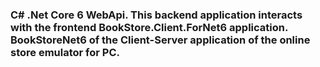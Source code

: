 ### C# .Net Core 6 WebApi. This backend  application interacts with the frontend BookStore.Client.ForNet6 application. BookStoreNet6 of the Client-Server application of the online store emulator for PC. 
